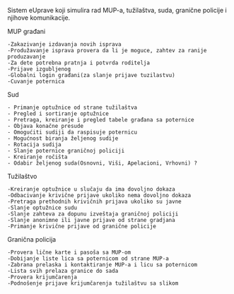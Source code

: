 Sistem eUprave koji simulira rad MUP-a, tužilaštva, suda, granične policije i njihove komunikacije.

MUP građani

	-Zakazivanje izdavanja novih isprava 
	-Produžavanje isprava provera da li je moguce, zahtev za ranije produzavanje
	-Za dete potrebna pratnja i potvrda roditelja
	-Prijave izgubljenog
	-Globalni login građani(za slanje prijave tuzilastvu)
	-Cuvanje poternica

Sud

	- Primanje optužnice od strane tužilaštva
	- Pregled i sortiranje optužnice
	- Pretraga, kreiranje i pregled tabele građana sa poternice
	- Objava konačne presude
	- Omogućiti sudiji da raspisuje poternicu 
	- Mogućnost biranja željenog sudije
	- Rotacija sudija
	- Slanje poternice graničnoj policiji
	- Kreiranje ročišta 
	- Odabir željenog suda(Osnovni, Viši, Apelacioni, Vrhovni) ?

Tužilaštvo

	-Kreiranje optužnice u slučaju da ima dovoljno dokaza
	-Odbacivanje krivične prijave ukoliko nema dovoljno dokaza
	-Pretraga prethodnih krivičnih prijava ukoliko su javne
	-Slanje optužnice sudu
	-Slanje zahteva za dopunu izveštaja graničnoj policiji
	-Slanje anonimne ili javne prijave od strane gradjana
	-Primanje krivične prijave od granične policije

Granična policija

	-Provera lične karte i pasoša sa MUP-om
	-Dobijanje liste lica sa poternicom od strane MUP-a
	-Zabrana prelaska i kontaktiranje MUP-a i licu sa poternicom
	-Lista svih prelaza granice do sada
	-Provera krijumčarenja
	-Podnošenje prijave krijumčarenja tužilaštvu sa slikom
